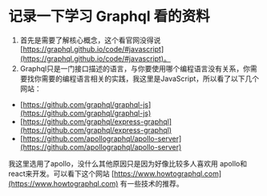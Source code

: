 # 记录一下学习 Graphql 看的资料

1. 首先是需要了解核心概念，这个看官网没得说 [https://graphql.github.io/code/#javascript](https://graphql.github.io/code/#javascript)。
2. Graphql只是一门接口描述的语言，与你要使用哪个编程语言没有关系，你需要找你需要的编程语言相关的实践，我这里是JavaScript，所以看了以下几个网站：
  * [https://github.com/graphql/graphql-js](https://github.com/graphql/graphql-js)
  * [https://github.com/graphql/express-graphql](https://github.com/graphql/express-graphql)
  * [https://github.com/apollographql/apollo-server](https://github.com/apollographql/apollo-server)

我这里选用了apollo，没什么其他原因只是因为好像比较多人喜欢用 apollo和react来开发。可以看下这个网站 [https://www.howtographql.com](https://www.howtographql.com) 有一些技术的推荐。

